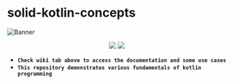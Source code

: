 
# solid-kotlin-concepts
![Banner](https://github.com/devrath/solid-kotlin-basics/blob/main/assets/kotlin_banner.png)

<p align="center">
<a><img src="https://img.shields.io/badge/Built%20Using-Kotlin-silver?style=for-the-badge&logo=kotlin"></a>
<a><img src="https://img.shields.io/badge/Built%20By-Android%20Studio-red?style=for-the-badge&logo=android%20studio"></a>  
</p>

* **`Check wiki tab above to access the documentation and some use cases`**  
* **`This repository demonstrates various fundamentals of kotlin programming`** 
